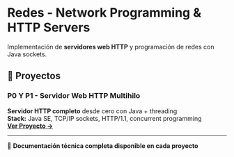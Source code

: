 # Redes - Network Programming & HTTP Servers

Implementación de **servidores web HTTP** y programación de redes con Java sockets.

## 📁 Proyectos

### P0 Y P1 - Servidor Web HTTP Multihilo
**Servidor HTTP completo** desde cero con Java + threading  
**Stack:** Java SE, TCP/IP sockets, HTTP/1.1, concurrent programming  
**[Ver Proyecto →](P0%20Y%20P1/)**

---
📘 **Documentación técnica completa disponible en cada proyecto**
